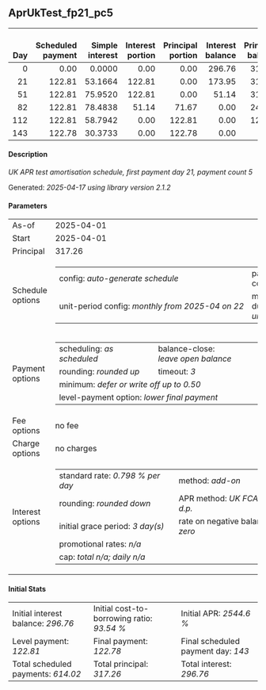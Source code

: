 <h2>AprUkTest_fp21_pc5</h2>
<table>
    <thead style="vertical-align: bottom;">
        <th style="text-align: right;">Day</th>
        <th style="text-align: right;">Scheduled payment</th>
        <th style="text-align: right;">Simple interest</th>
        <th style="text-align: right;">Interest portion</th>
        <th style="text-align: right;">Principal portion</th>
        <th style="text-align: right;">Interest balance</th>
        <th style="text-align: right;">Principal balance</th>
        <th style="text-align: right;">Total simple interest</th>
        <th style="text-align: right;">Total interest</th>
        <th style="text-align: right;">Total principal</th>
    </thead>
    <tr style="text-align: right;">
        <td class="ci00">0</td>
        <td class="ci01" style="white-space: nowrap;">0.00</td>
        <td class="ci02">0.0000</td>
        <td class="ci03">0.00</td>
        <td class="ci04">0.00</td>
        <td class="ci05">296.76</td>
        <td class="ci06">317.26</td>
        <td class="ci07">0.0000</td>
        <td class="ci08">0.00</td>
        <td class="ci09">0.00</td>
    </tr>
    <tr style="text-align: right;">
        <td class="ci00">21</td>
        <td class="ci01" style="white-space: nowrap;">122.81</td>
        <td class="ci02">53.1664</td>
        <td class="ci03">122.81</td>
        <td class="ci04">0.00</td>
        <td class="ci05">173.95</td>
        <td class="ci06">317.26</td>
        <td class="ci07">53.1664</td>
        <td class="ci08">122.81</td>
        <td class="ci09">0.00</td>
    </tr>
    <tr style="text-align: right;">
        <td class="ci00">51</td>
        <td class="ci01" style="white-space: nowrap;">122.81</td>
        <td class="ci02">75.9520</td>
        <td class="ci03">122.81</td>
        <td class="ci04">0.00</td>
        <td class="ci05">51.14</td>
        <td class="ci06">317.26</td>
        <td class="ci07">129.1185</td>
        <td class="ci08">245.62</td>
        <td class="ci09">0.00</td>
    </tr>
    <tr style="text-align: right;">
        <td class="ci00">82</td>
        <td class="ci01" style="white-space: nowrap;">122.81</td>
        <td class="ci02">78.4838</td>
        <td class="ci03">51.14</td>
        <td class="ci04">71.67</td>
        <td class="ci05">0.00</td>
        <td class="ci06">245.59</td>
        <td class="ci07">207.6023</td>
        <td class="ci08">296.76</td>
        <td class="ci09">71.67</td>
    </tr>
    <tr style="text-align: right;">
        <td class="ci00">112</td>
        <td class="ci01" style="white-space: nowrap;">122.81</td>
        <td class="ci02">58.7942</td>
        <td class="ci03">0.00</td>
        <td class="ci04">122.81</td>
        <td class="ci05">0.00</td>
        <td class="ci06">122.78</td>
        <td class="ci07">266.3965</td>
        <td class="ci08">296.76</td>
        <td class="ci09">194.48</td>
    </tr>
    <tr style="text-align: right;">
        <td class="ci00">143</td>
        <td class="ci01" style="white-space: nowrap;">122.78</td>
        <td class="ci02">30.3733</td>
        <td class="ci03">0.00</td>
        <td class="ci04">122.78</td>
        <td class="ci05">0.00</td>
        <td class="ci06">0.00</td>
        <td class="ci07">296.7698</td>
        <td class="ci08">296.76</td>
        <td class="ci09">317.26</td>
    </tr>
</table>
<h4>Description</h4>
<p><i>UK APR test amortisation schedule, first payment day 21, payment count 5</i></p>
<p>Generated: <i>2025-04-17 using library version 2.1.2</i></p>
<h4>Parameters</h4>
<table>
    <tr>
        <td>As-of</td>
        <td>2025-04-01</td>
    </tr>
    <tr>
        <td>Start</td>
        <td>2025-04-01</td>
    </tr>
    <tr>
        <td>Principal</td>
        <td>317.26</td>
    </tr>
    <tr>
        <td>Schedule options</td>
        <td>
            <table>
                <tr>
                    <td>config: <i>auto-generate schedule</i></td>
                    <td>payment count: <i>5</i></td>
                </tr>
                <tr>
                    <td style="white-space: nowrap;">unit-period config: <i>monthly from 2025-04 on 22</i></td>
                    <td>max duration: <i>unlimited</i></td>
                </tr>
            </table>
        </td>
    </tr>
    <tr>
        <td>Payment options</td>
        <td>
            <table>
                <tr>
                    <td>scheduling: <i>as scheduled</i></td>
                    <td>balance-close: <i>leave&nbsp;open&nbsp;balance</i></td>
                </tr>
                <tr>
                    <td>rounding: <i>rounded up</i></td>
                    <td>timeout: <i>3</i></td>
                </tr>
                <tr>
                    <td colspan='2'>minimum: <i>defer&nbsp;or&nbsp;write&nbsp;off&nbsp;up&nbsp;to&nbsp;0.50</i></td>
                </tr>
                <tr>
                    <td colspan='2'>level-payment option: <i>lower&nbsp;final&nbsp;payment</i></td>
                </tr>
            </table>
        </td>
    </tr>
    <tr>
        <td>Fee options</td>
        <td>no fee
        </td>
    </tr>
    <tr>
        <td>Charge options</td>
        <td>no charges
        </td>
    </tr>
    <tr>
        <td>Interest options</td>
        <td>
            <table>
                <tr>
                    <td>standard rate: <i>0.798 % per day</i></td>
                    <td>method: <i>add-on</i></td>
                </tr>
                <tr>
                    <td>rounding: <i>rounded down</i></td>
                    <td>APR method: <i>UK FCA to 1 d.p.</i></td>
                </tr>
                <tr>
                    <td>initial grace period: <i>3 day(s)</i></td>
                    <td>rate on negative balance: <i>zero</i></td>
                </tr>
                <tr>
                    <td colspan="2">promotional rates: <i><i>n/a</i></i></td>
                </tr>
                <tr>
                    <td colspan="2">cap: <i>total <i>n/a</i>; daily <i>n/a</i></td>
                </tr>
            </table>
        </td>
    </tr>
</table>
<h4>Initial Stats</h4>
<table>
    <tr>
        <td>Initial interest balance: <i>296.76</i></td>
        <td>Initial cost-to-borrowing ratio: <i>93.54 %</i></td>
        <td>Initial APR: <i>2544.6 %</i></td>
    </tr>
    <tr>
        <td>Level payment: <i>122.81</i></td>
        <td>Final payment: <i>122.78</i></td>
        <td>Final scheduled payment day: <i>143</i></td>
    </tr>
    <tr>
        <td>Total scheduled payments: <i>614.02</i></td>
        <td>Total principal: <i>317.26</i></td>
        <td>Total interest: <i>296.76</i></td>
    </tr>
</table>
